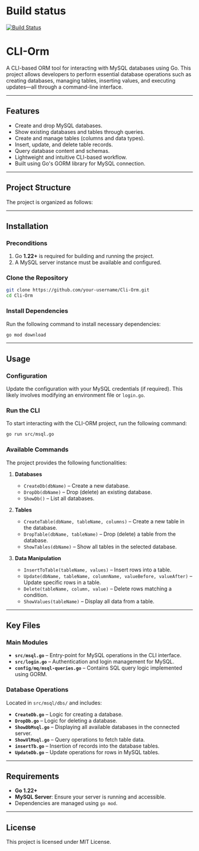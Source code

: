 # Build status
[![Build Status](http://209.38.236.180/buildStatus/icon?job=pi-challenge&build=3)](http://209.38.236.180/job/pi-challenge/3/)

# CLI-Orm

A CLI-based ORM tool for interacting with MySQL databases using Go. This project allows developers to perform essential database operations such as creating databases, managing tables, inserting values, and executing updates—all through a command-line interface.

---

## Features

- Create and drop MySQL databases.
- Show existing databases and tables through queries.
- Create and manage tables (columns and data types).
- Insert, update, and delete table records.
- Query database content and schemas.
- Lightweight and intuitive CLI-based workflow.
- Built using Go's GORM library for MySQL connection.

---

## Project Structure

The project is organized as follows:

---

## Installation

### Preconditions
1. Go **1.22+** is required for building and running the project.
2. A MySQL server instance must be available and configured.

### Clone the Repository

```bash
git clone https://github.com/your-username/Cli-Orm.git
cd Cli-Orm
```

### Install Dependencies

Run the following command to install necessary dependencies:

```bash
go mod download
```

---

## Usage

### Configuration
Update the configuration with your MySQL credentials (if required). This likely involves modifying an environment file or `login.go`.

### Run the CLI
To start interacting with the CLI-ORM project, run the following command:

```bash
go run src/msql.go
```

### Available Commands

The project provides the following functionalities:

1. **Databases**
   - `CreateDb(dbName)` – Create a new database.
   - `DropDb(dbName)` – Drop (delete) an existing database.
   - `ShowDb()` – List all databases.

2. **Tables**
   - `CreateTable(dbName, tableName, columns)` – Create a new table in the database.
   - `DropTable(dbName, tableName)` – Drop (delete) a table from the database.
   - `ShowTables(dbName)` – Show all tables in the selected database.

3. **Data Manipulation**
   - `InsertToTable(tableName, values)` – Insert rows into a table.
   - `Update(dbName, tableName, columnName, valueBefore, valueAfter)` – Update specific rows in a table.
   - `Delete(tableName, column, value)` – Delete rows matching a condition.
   - `ShowValues(tableName)` – Display all data from a table.

---

## Key Files

### Main Modules
- **`src/msql.go`** – Entry-point for MySQL operations in the CLI interface.
- **`src/login.go`** – Authentication and login management for MySQL.
- **`config/mq/msql-queries.go`** – Contains SQL query logic implemented using GORM.

### Database Operations
Located in `src/msql/dbs/` and includes:
- **`CreateDb.go`** – Logic for creating a database.
- **`DropDb.go`** – Logic for deleting a database.
- **`ShowDbMsql.go`** – Displaying all available databases in the connected server.
- **`ShowVlMsql.go`** – Query operations to fetch table data.
- **`insertTb.go`** – Insertion of records into the database tables.
- **`UpdateDb.go`** – Update operations for rows in MySQL tables.

---

## Requirements
- **Go 1.22+**
- **MySQL Server**: Ensure your server is running and accessible.
- Dependencies are managed using `go mod`.

---


## License

This project is licensed under MIT License.
